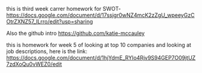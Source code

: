 this is third week carrer homework for SWOT-
https://docs.google.com/document/d/17ssjgr0wNZ4mcK2zZgU_wpeeyGzCOtrZXNZ57_ILrro/edit?usp=sharing 

Also the github intro 
https://github.com/katie-mccauley 

this is homework for week 5 of looking at top 10 companies and looking at job descriptions, here is the link:
https://docs.google.com/document/d/1hjYdmE_RYIo4Rjv9S94GEP7O09jtUZ7zdXoQu0vWEZ0/edit